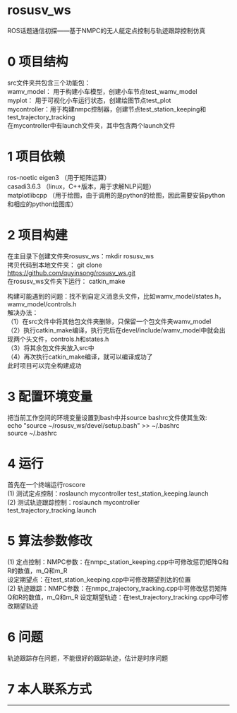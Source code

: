 # rosusv_ws
ROS话题通信初探——基于NMPC的无人艇定点控制与轨迹跟踪控制仿真

# 0 项目结构  
src文件夹共包含三个功能包：  
wamv_model： 用于构建小车模型，创建小车节点test_wamv_model  
myplot：    用于可视化小车运行状态，创建绘图节点test_plot  
mycontroller：用于构建nmpc控制器，创建节点test_station_keeping和test_trajectory_tracking  
在mycontroller中有launch文件夹，其中包含两个launch文件

# 1 项目依赖  
ros-noetic 
eigen3         （用于矩阵运算）  
casadi3.6.3    （linux，C++版本，用于求解NLP问题）  
matplotlibcpp  （用于绘图，由于调用的是python的绘图，因此需要安装python和相应的python绘图库）  

# 2 项目构建  
在主目录下创建文件夹rosusv_ws：mkdir rosusv_ws  
拷贝代码到本地文件夹：         git clone https://github.com/quyinsong/rosusv_ws.git  
在rosusv_ws文件夹下运行：     catkin_make  

构建可能遇到的问题：找不到自定义消息头文件，比如wamv_model/states.h，wamv_model/controls.h  
解决办法：  
（1）在src文件中将其他包文件夹删除，只保留一个包文件夹wamv_model  
（2）执行catkin_make编译，执行完后在devel/include/wamv_model中就会出现两个头文件，controls.h和states.h  
（3）将其余包文件夹放入src中  
（4）再次执行catkin_make编译，就可以编译成功了  
此时项目可以完全构建成功  

# 3 配置环境变量  
把当前工作空间的环境变量设置到bash中并source bashrc文件使其生效:  
echo "source ~/rosusv_ws/devel/setup.bash" >> ~/.bashrc  
source ~/.bashrc  

# 4 运行  
首先在一个终端运行roscore  
(1) 测试定点控制：roslaunch mycontroller test_station_keeping.launch  
(2) 测试轨迹跟踪控制：roslaunch mycontroller test_trajectory_tracking.launch  

# 5 算法参数修改  
(1) 定点控制：NMPC参数：在nmpc_station_keeping.cpp中可修改惩罚矩阵Q和R的数值，m_Q和m_R  
    设定期望点：在test_station_keeping.cpp中可修改期望到达的位置  
(2) 轨迹跟踪：NMPC参数：在nmpc_trajectory_tracking.cpp中可修改惩罚矩阵Q和R的数值，m_Q和m_R 
    设定期望轨迹：在test_trajectory_tracking.cpp中可修改期望轨迹  

# 6 问题  
轨迹跟踪存在问题，不能很好的跟踪轨迹，估计是时序问题

# 7 本人联系方式  
***
